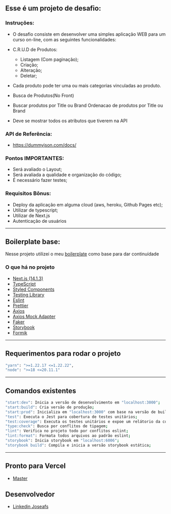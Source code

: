 ## Esse é um projeto de desafio:

### Instruções:

- O desafio consiste em desenvolver uma simples aplicação WEB para um curso on-line, com as seguintes funcionalidades:

- C.R.U.D de Produtos:

  - Listagem (Com paginação);
  - Criação;
  - Alteração;
  - Deletar;

- Cada produto pode ter uma ou mais categorias vinculadas ao produto.
- Busca de Produtos(No Front)
- Buscar produtos por Title ou Brand Ordenacao de produtos por Title ou Brand
- Deve se mostrar todos os atributos que tiverem na API

### API de Referência:

- https://dummyjson.com/docs/

### Pontos IMPORTANTES:

- Será avaliado o Layout;
- Será avaliada a qualidade e organização do código;
- É necessário fazer testes;

### Requisitos Bônus:

- Deploy da aplicação em alguma cloud (aws, heroku, Github Pages etc);
- Utilizar de typescript;
- Utilizar de Next.js
- Autenticação de usuários

---

## Boilerplate base:

Nesse projeto utilizei o meu [boilerplate](https://github.com/Joseafs/boilerplate-next-styled-2024) como base para dar continuídade

### O que há no projeto

- [Next.js (14.1.3)](https://nextjs.org/)
- [TypeScript](https://www.typescriptlang.org/)
- [Styled Components](https://styled-components.com/)
- [Testing Library](https://testing-library.com/)
- [Eslint](https://eslint.org/)
- [Prettier](https://prettier.io/)
- [Axios](https://axios-http.com/)
- [Axios Mock Adapter](https://www.npmjs.com/package/axios-mock-adapter)
- [Faker](https://fakerjs.dev/)
- [Storybook](https://storybook.js.org/)
- [Formik](https://formik.org/)

---

## Requerimentos para rodar o projeto

```bash
"yarn": ">=1.22.17 <=1.22.22",
"node": ">=18 <=20.11.1"
```

---

## Comandos existentes

```bash
"start:dev": Inicia a versão de desenvolvimento em "localhost:3000";
"start:build": Cria versão de produção;
"start:prod": Inicializa em "localhost:3000" com base na versão de build existente;
"test": Executa o Jest para cobertura de testes unitários;
"test:coverage": Executa os testes unitários e expoe um relátorio da cobertura;
"type:check": Busca por conflitos de tipagem;
"lint": Verifica no projeto todo por conflitos eslint;
"lint:format": Formata todos arquivos ao padrão eslint;
"storybook": Inicia storybook em "localhost:6006";
"storybook build": Compila e inicia a versão storybook estática;
```

---

## Pronto para Vercel

- [Master](https://challenge-crud-dummyjson-next14.vercel.app/)

## Desenvolvedor

- [Linkedin Joseafs](https://www.linkedin.com/in/i-joseafs/)
